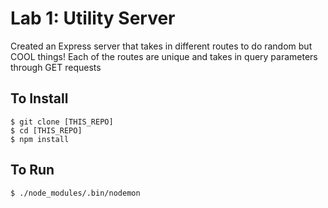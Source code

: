 # Lab 1: Utility Server

Created an Express server that takes in different routes to do random but COOL things!
Each of the routes are unique and takes in query parameters through GET requests

## To Install

```
$ git clone [THIS_REPO]
$ cd [THIS_REPO]
$ npm install
```

## To Run

```
$ ./node_modules/.bin/nodemon
```